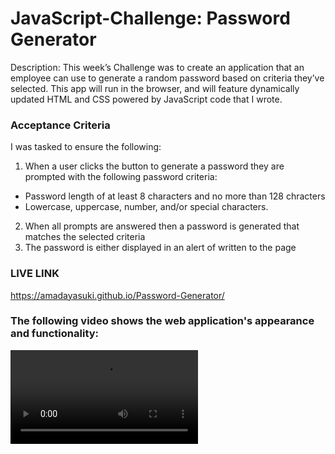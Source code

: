# JavaScript-Challenge: Password Generator
Description: This week’s Challenge was to create an application that an employee can use to generate a random password based on criteria they’ve selected.
This app will run in the browser, and will feature dynamically updated HTML and CSS powered by JavaScript code that I wrote. 

### Acceptance Criteria 
I was tasked to ensure the following:

1. When a user clicks the button to generate a password they are prompted with the following password criteria:
- Password length of at least 8 characters and no more than 128 chracters
- Lowercase, uppercase, number, and/or special characters.
2. When all prompts are answered then a password is generated that matches the selected criteria
3. The password is either displayed in an alert of written to the page


### LIVE LINK
https://amadayasuki.github.io/Password-Generator/

### The following video shows the web application's appearance and functionality:
![How to use Password Generator](https://user-images.githubusercontent.com/96795462/158240590-b6c2f919-e240-48b6-aec5-b5356b4f45e8.mp4)

